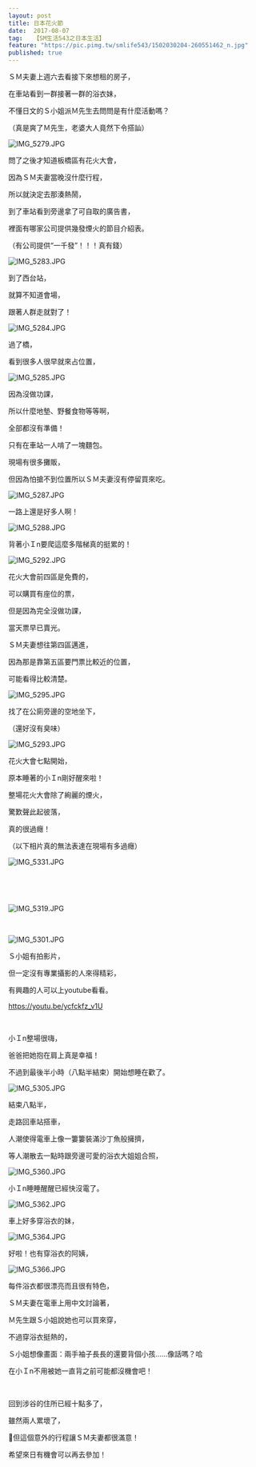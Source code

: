 ```yaml
---
layout: post
title: 日本花火節
date:  2017-08-07
tag:   【SM生活543之日本生活】
feature: "https://pic.pimg.tw/smlife543/1502030204-260551462_n.jpg"
published: true 
---
```

<p>ＳＭ夫妻上週六去看接下來想租的房子，</p>

<p>在車站看到一群接著一群的浴衣妹，</p>

<p>不懂日文的Ｓ小姐派Ｍ先生去問問是有什麼活動嗎？</p>

<p>（真是爽了Ｍ先生，老婆大人竟然下令搭訕）</p>

<p><img alt="IMG_5279.JPG" src="https://pic.pimg.tw/smlife543/1502030204-260551462_n.jpg" title="IMG_5279.JPG"></p>

<p>問了之後才知道板橋區有花火大會，</p>

<p>因為ＳＭ夫妻當晚沒什麼行程，</p>

<p>所以就決定去那湊熱鬧，</p>

<p>到了車站看到旁邊拿了可自取的廣告書，</p>

<p>裡面有哪家公司提供幾發煙火的節目介紹表。</p>

<p>（有公司提供“一千發”！！！真有錢）</p>

<p><img alt="IMG_5283.JPG" src="https://pic.pimg.tw/smlife543/1502030193-773350710_n.jpg" title="IMG_5283.JPG"></p>

<p>到了西台站，</p>

<p>就算不知道會場，</p>

<p>跟著人群走就對了！</p>

<p><img alt="IMG_5284.JPG" src="https://pic.pimg.tw/smlife543/1502030185-42802247_n.jpg" title="IMG_5284.JPG"></p>

<p>過了橋，</p>

<p>看到很多人很早就來占位置，</p>

<p><img alt="IMG_5285.JPG" src="https://pic.pimg.tw/smlife543/1502030177-2700306924_n.jpg" title="IMG_5285.JPG"></p>

<p>因為沒做功課，</p>

<p>所以什麼地墊、野餐食物等等啊，</p>

<p>全部都沒有準備！</p>

<p>只有在車站一人啃了一塊麵包。</p>

<p>現場有很多攤販，</p>

<p>但因為怕搶不到位置所以ＳＭ夫妻沒有停留買來吃。</p>

<p><img alt="IMG_5287.JPG" src="https://pic.pimg.tw/smlife543/1502030168-852301489_n.jpg" title="IMG_5287.JPG"></p>

<p>一路上還是好多人啊！</p>

<p><img alt="IMG_5288.JPG" src="https://pic.pimg.tw/smlife543/1502030161-1764704807_n.jpg" title="IMG_5288.JPG"></p>

<p>背著小Ｉn要爬這麼多階梯真的挺累的！</p>

<p><img alt="IMG_5292.JPG" src="https://pic.pimg.tw/smlife543/1502030156-2911730844_n.jpg" title="IMG_5292.JPG"></p>

<p>花火大會前四區是免費的，</p>

<p>可以購買有座位的票，</p>

<p>但是因為完全沒做功課，</p>

<p>當天票早已賣光。</p>

<p>ＳＭ夫妻想往第四區邁進，</p>

<p>因為那是靠第五區要門票比較近的位置，</p>

<p>可能看得比較清楚。</p>

<p><img alt="IMG_5295.JPG" src="https://pic.pimg.tw/smlife543/1502030143-2435113495_n.jpg" title="IMG_5295.JPG"></p>

<p>找了在公廁旁邊的空地坐下，</p>

<p>（還好沒有臭味）</p>

<p><img alt="IMG_5293.JPG" src="https://pic.pimg.tw/smlife543/1502030150-2070600622_n.jpg" title="IMG_5293.JPG"></p>

<p>花火大會七點開始，</p>

<p>原本睡著的小Ｉn剛好醒來啦！</p>

<p>整場花火大會除了絢麗的煙火，</p>

<p>驚歎聲此起彼落，</p>

<p>真的很過癮！</p>

<p>（以下相片真的無法表達在現場有多過癮）</p>

<p><img alt="IMG_5331.JPG" src="https://pic.pimg.tw/smlife543/1502030106-1533210804_n.jpg" title="IMG_5331.JPG"></p>

<p>&nbsp;</p>

<p>&nbsp;</p>

<p><img alt="IMG_5319.JPG" src="https://pic.pimg.tw/smlife543/1502030117-4116242918_n.jpg" title="IMG_5319.JPG"></p>

<p>&nbsp;</p>

<p><img alt="IMG_5301.JPG" src="https://pic.pimg.tw/smlife543/1502030135-3706002203_n.jpg" title="IMG_5301.JPG"></p>

<p>Ｓ小姐有拍影片，</p>

<p>但一定沒有專業攝影的人來得精彩，</p>

<p>有興趣的人可以上youtube看看。</p>

<p><a href="https://youtu.be/ycfckfz_v1U">https://youtu.be/ycfckfz_v1U</a></p>

<p>&nbsp;</p>

<p>小Ｉn整場很嗨，</p>

<p>爸爸把她抱在肩上真是幸福！</p>

<p>不過到最後半小時（八點半結束）開始想睡在歡了。</p>

<p><img alt="IMG_5305.JPG" src="https://pic.pimg.tw/smlife543/1502030127-224853011_n.jpg" title="IMG_5305.JPG"></p>

<p>結束八點半，</p>

<p>走路回車站搭車，</p>

<p>人潮使得電車上像一簍簍裝滿沙丁魚般擁擠，</p>

<p>等人潮散去一點時跟旁邊可愛的浴衣大姐姐合照，</p>

<p><img alt="IMG_5360.JPG" src="https://pic.pimg.tw/smlife543/1502030093-2358530322_n.jpg" title="IMG_5360.JPG"></p>

<p>小Ｉn睡睡醒醒已經快沒電了。</p>

<p><img alt="IMG_5362.JPG" src="https://pic.pimg.tw/smlife543/1502030085-2858180092_n.jpg" title="IMG_5362.JPG"></p>

<p>車上好多穿浴衣的妹，</p>

<p><img alt="IMG_5364.JPG" src="https://pic.pimg.tw/smlife543/1502030076-2313394414_n.jpg" title="IMG_5364.JPG"></p>

<p>好啦！也有穿浴衣的阿姨，</p>

<p><img alt="IMG_5366.JPG" src="https://pic.pimg.tw/smlife543/1502030064-2566941575_n.jpg" title="IMG_5366.JPG"></p>

<p>每件浴衣都很漂亮而且很有特色，</p>

<p>ＳＭ夫妻在電車上用中文討論著，</p>

<p>Ｍ先生跟Ｓ小姐說她也可以買來穿，</p>

<p>不過穿浴衣挺熱的，</p>

<p>Ｓ小姐想像畫面：兩手袖子長長的還要背個小孩......像話嗎？哈</p>

<p>在小Ｉn不用被她一直背之前可能都沒機會吧！</p>

<p>&nbsp;</p>

<p>回到涉谷的住所已經十點多了，</p>

<p>雖然兩人累壞了，</p>

<p>但這個意外的行程讓ＳＭ夫妻都很滿意！</p>

<p>希望來日有機會可以再去參加！</p>

